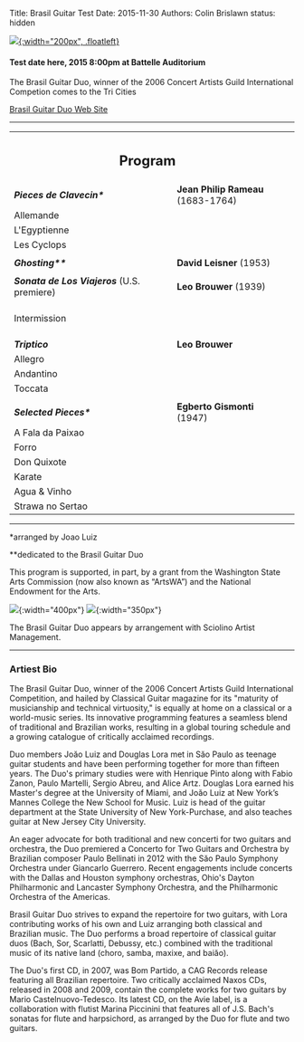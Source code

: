 Title: Brasil Guitar Test
Date: 2015-11-30
Authors: Colin Brislawn
status: hidden

[![ ]({filename}/images/2014-2015/Brasil200.png){:width="200px", .floatleft}]({filename}./test_event.md)

#### Test date here, 2015 8:00pm at Battelle Auditorium

The Brasil Guitar Duo, winner of the 2006 Concert Artists Guild International Competion comes to the Tri Cities


[Brasil Guitar Duo Web Site](http://www.brasilguitarduo.org/)

---

<table><tr>
      	<td colspan="2" align="center"><h2>Program</h2></td><td></td>
      	</tr>
        <tr>
          <td width="480"><b><i>Pieces de Clavecin*</i></b></td>
          <td class="right" width="320"><b>Jean Philip Rameau</b> (1683-1764)</td>
        </tr>
        <tr>
          <td class="smallindent">Allemande</td>
          <td></td>
        </tr>
        <tr>
          <td class="smallindent">L'Egyptienne</td>
          <td></td>
        </tr>
        <tr>
          <td class="smallindent">Les Cyclops</td>
          <td></td>
        </tr>
        <tr><td></td></tr>
        <tr>
          <td><b><i>Ghosting**</i></b></td>
          <td class="right"><b>David Leisner</b> (1953)</td>
        </tr>
        <tr><td></td></tr>
        <tr>
          <td><b><i>Sonata de Los Viajeros</i></b> (U.S. premiere)</td>
          <td class="right"><b>Leo Brouwer</b> (1939)</td>
        </tr>
        <tr>
         <td colspan="2" class="center">
            <br>
            <div class="smallheading">Intermission
            </div><br></td>
        </tr>
        <tr>
          <td><b><i>Triptico</i></b></td>
          <td class="right"><b>Leo Brouwer</b></td>
        </tr>
        <tr>
          <td class="smallindent">Allegro</td>
          <td></td>
        </tr>
        <tr>
          <td class="smallindent">Andantino</td>
          <td></td>
        </tr>
        <tr>
          <td class="smallindent">Toccata</td>
          <td></td>
        </tr>
        <tr><td></td></tr>
        <tr>
          <td><b><i>Selected Pieces*</i></b></td>
          <td class="right"><b>Egberto Gismonti</b> (1947)</td>
        </tr>
        <tr>
          <td class="smallindent">A Fala da Paixao</td>
          <td></td>
        </tr>
        <tr>
          <td class="smallindent">Forro</td>
          <td></td>
        </tr>
        <tr>
          <td class="smallindent">Don Quixote</td>
          <td></td>
        </tr>
        <tr>
          <td class="smallindent">Karate</td>
          <td></td>
        </tr>
        <tr>
          <td class="smallindent">Agua &amp; Vinho</td>
          <td></td>
        </tr>
        <tr>
          <td class="smallindent">Strawa no Sertao</td>
          <td></td>
        </tr>
</table>


---

*arranged by Joao Luiz

**dedicated to the Brasil Guitar Duo

This program is supported, in part, by a grant from the Washington State Arts Commission (now also known as “ArtsWA”) and the National Endowment for the Arts.

![ ]({filename}/images/nea-lockup-A.jpg){:width="400px"}
![ ]({filename}/images/StateAndFullName-HiRes.jpg){:width="350px"}

The Brasil Guitar Duo appears by arrangement with Sciolino Artist Management.

---

### Artiest Bio

The Brasil Guitar Duo, winner of the 2006 Concert Artists Guild International Competition, and hailed by Classical Guitar magazine for its "maturity of musicianship and technical virtuosity," is equally at home on a classical or a world-music series. Its innovative programming features a seamless blend of traditional and Brazilian works, resulting in a global touring schedule and a growing catalogue of critically acclaimed recordings.

Duo members Joăo Luiz and Douglas Lora met in Săo Paulo as teenage guitar students and have been performing together for more than fifteen years. The Duo's primary studies were with Henrique Pinto along with Fabio Zanon, Paulo Martelli, Sergio Abreu, and Alice Artz. Douglas Lora earned his Master's degree at the University of Miami, and Joăo Luiz at New York’s Mannes College the New School for Music. Luiz is head of the guitar department at the State University of New York-Purchase, and also teaches guitar at New Jersey City University.

An eager advocate for both traditional and new concerti for two guitars and orchestra, the Duo premiered a Concerto for Two Guitars and Orchestra by Brazilian composer Paulo Bellinati in 2012 with the Săo Paulo Symphony Orchestra under Giancarlo Guerrero. Recent engagements include concerts with the Dallas and Houston symphony orchestras, Ohio's Dayton Philharmonic and Lancaster Symphony Orchestra, and the Philharmonic Orchestra of the Americas.

Brasil Guitar Duo strives to expand the repertoire for two guitars, with Lora contributing works of his own and Luiz arranging both classical and Brazilian music. The Duo performs a broad repertoire of classical guitar duos (Bach, Sor, Scarlatti, Debussy, etc.) combined with the traditional music of its native land (choro, samba, maxixe, and baiăo).

The Duo's first CD, in 2007, was Bom Partido, a CAG Records release featuring all Brazilian repertoire. Two critically acclaimed Naxos CDs, released in 2008 and 2009, contain the complete works for two guitars by Mario Castelnuovo-Tedesco. Its latest CD, on the Avie label, is a collaboration with flutist Marina Piccinini that features all of J.S. Bach's sonatas for flute and harpsichord, as arranged by the Duo for flute and two guitars.
